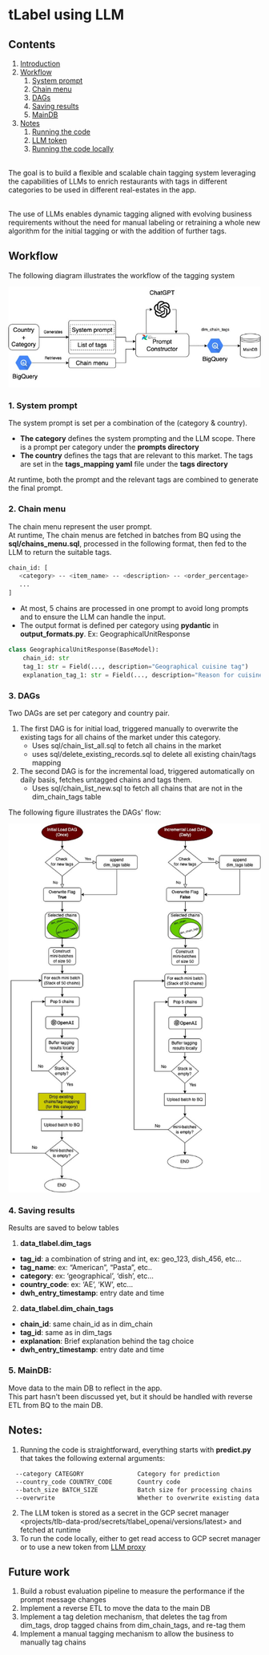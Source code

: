 # tLabel using LLM

## Contents
1. [Introduction](#introduction)
2. [Workflow](#workflow)
   1. [System prompt](#1-system-prompt)
   2. [Chain menu](#2-chain-menu)
   3. [DAGs](#3-dags)
   4. [Saving results](#4-saving-results)
   5. [MainDB](#5-maindb)
3. [Notes](#notes)
   1. [Running the code](#running-the-code)
   2. [LLM token](#llm-token)
   3. [Running the code locally](#running-the-code-locally)


<BR> The goal is to build a flexible and scalable chain tagging system leveraging the capabilities of LLMs to enrich restaurants with tags in different categories to be used in different real-estates in the app.

<BR> The use of LLMs enables dynamic tagging aligned with evolving business requirements without the need for manual labeling or retraining a whole new algorithm for the initial tagging or with the addition of further tags.

## Workflow
The following diagram illustrates the workflow of the tagging system

![hl_workflow.jpg](images%2Fhl_workflow.jpg)


### 1. System prompt
The system prompt is set per a combination of the (category & country).
* **The category** defines the system prompting and the LLM scope. There is a prompt per category under the **prompts directory**
* **The country** defines the tags that are relevant to this market. The tags are set in the **tags_mapping** **yaml** file under the **tags directory**

At runtime, both the prompt and the relevant tags are combined to generate the final prompt.

### 2. Chain menu
The chain menu represent the user prompt. 
<br>At runtime, The chain menus are fetched in batches from BQ using the **sql/chains_menu.sql**, processed in the following format, then fed to the LLM to return the suitable tags.
```bash
chain_id: [
   <category> -- <item_name> -- <description> -- <order_percentage>
   ...
]
```
* At most, 5 chains are processed in one prompt to avoid long prompts and to ensure the LLM can handle the input.
* The output format is defined per category using **pydantic** in **output_formats.py**. Ex: GeographicalUnitResponse
```python
class GeographicalUnitResponse(BaseModel):
    chain_id: str
    tag_1: str = Field(..., description="Geographical cuisine tag")
    explanation_tag_1: str = Field(..., description="Reason for cuisine choice (max 100 chars)")
```
### 3. DAGs
Two DAGs are set per category and country pair. 
1. The first DAG is for initial load, triggered manually to overwrite the existing tags for all chains of the market under this category.
   * Uses sql/chain_list_all.sql to fetch all chains in the market
   * uses sql/delete_existing_records.sql to delete all existing chain/tags mapping
2. The second DAG is for the incremental load, triggered automatically on daily basis, fetches untagged chains and tags them.
   * Uses sql/chain_list_new.sql to fetch all chains that are not in the dim_chain_tags table

The following figure illustrates the DAGs' flow:

![dag_workflow.jpg](images%2Fdag_workflow.jpg)

### 4. Saving results
Results are saved to below tables

1. **data_tlabel.dim_tags**
- **tag_id**:  a combination of string and int, ex: geo_123, dish_456, etc…
- **tag_name**: ex: “American”, “Pasta”, etc..
- **category**: ex: ‘geographical’, ‘dish’, etc…
- **country_code**: ex:  ‘AE’, ‘KW’, etc…
- **dwh_entry_timestamp**: entry date and time

2. **data_tlabel.dim_chain_tags**
- **chain_id**: same chain_id as in dim_chain
- **tag_id**: same as in dim_tags
- **explanation**: Brief explanation behind the tag choice
- **dwh_entry_timestamp**: entry date and time

### 5. MainDB: 
Move data to the main DB to reflect in the app.
<br> This part hasn't been discussed yet, but it should be handled with reverse ETL from BQ to the main DB.

## Notes:
1. Running the code is straightforward, everything starts with **predict.py** that takes the following external arguments:
```
  --category CATEGORY               Category for prediction
  --country_code COUNTRY_CODE       Country code
  --batch_size BATCH_SIZE           Batch size for processing chains
  --overwrite                       Whether to overwrite existing data
```
2. The LLM token is stored as a secret in the GCP secret manager <projects/tlb-data-prod/secrets/tlabel_openai/versions/latest> and fetched at runtime
3. To run the code locally, either to get read access to GCP secret manager or to use a new token from [LLM proxy](https://data.talabat.com/apps/genaiproxy/Tokens)

## Future work
1. Build a robust evaluation pipeline to measure the performance if the prompt message changes
2. Implement a reverse ETL to move the data to the main DB
3. Implement a tag deletion mechanism, that deletes the tag from dim_tags, drop tagged chains from dim_chain_tags, and re-tag them
4. Implement a manual tagging mechanism to allow the business to manually tag chains
